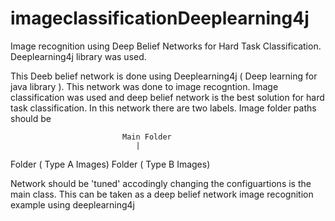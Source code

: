 # imageclassificationDeeplearning4j
Image recognition using Deep Belief Networks for Hard Task Classification. Deeplearning4j library was used. 

This Deeb belief network is done using Deeplearning4j ( Deep learning for java library ). 
This network was done to image recogntion. Image classification was used and deep belief network is the 
best solution for hard task classification. In this network there are two labels. 
Image folder paths should be
 
                             Main Folder 
                             	|
Folder  ( Type A Images)                     Folder  ( Type B Images)
			
Network should be 'tuned' accodingly changing the configuartions is the main class. 
This can be taken as a deep belief network image recognition example using deeplearning4j
